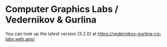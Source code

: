 # Сomputer Graphics Labs / Vedernikov & Gurlina

You can look up the latest version (3.2.0) at https://vedernikov-gurlina-cg-labs.web.app/
